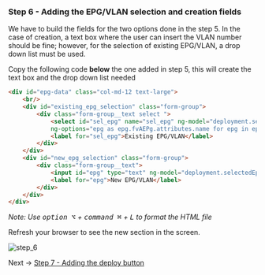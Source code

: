 ### Step 6 - Adding the EPG/VLAN selection and creation fields

We have to build the fields for the two options done in the step 5. 
In the case of creation, a text box where the user can insert the VLAN number should be fine; however, for the 
selection of existing EPG/VLAN, a drop down list must be used.

Copy the following code **below** the one added in step 5, this will create the text box and the drop down list needed
```html
<div id="epg-data" class="col-md-12 text-large">
    <br/>
    <div id="existing_epg_selection" class="form-group">
        <div class="form-group__text select ">
            <select id="sel_epg" name="sel_epg" ng-model="deployment.selectedEpg"
            ng-options="epg as epg.fvAEPg.attributes.name for epg in epgs track by epg.fvAEPg.attributes.name"></select>
            <label for="sel_epg">Existing EPG/VLAN</label>
        </div>
    </div>
    <div id="new_epg_selection" class="form-group">
        <div class="form-group__text">
            <input id="epg" type="text" ng-model="deployment.selectedEpg" type="number">
            <label for="epg">New EPG/VLAN</label>
        </div>
    </div>
</div>
```


_Note: Use <kbd>option ⌥</kbd> + <kbd>command ⌘</kbd> + <kbd>L</kbd> to format the HTML file_

Refresh your browser to see the new section in the screen.

![step_6](lab/images/step_6.png)

Next -> [Step 7 - Adding the deploy button]

[Step 7 - Adding the deploy button]: step7.md
